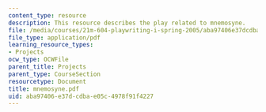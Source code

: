 ```yaml
---
content_type: resource
description: This resource describes the play related to mnemosyne.
file: /media/courses/21m-604-playwriting-i-spring-2005/aba97406e37dcdbae05c4978f91f4227_mnemosyne.pdf
file_type: application/pdf
learning_resource_types:
- Projects
ocw_type: OCWFile
parent_title: Projects
parent_type: CourseSection
resourcetype: Document
title: mnemosyne.pdf
uid: aba97406-e37d-cdba-e05c-4978f91f4227
---
```

